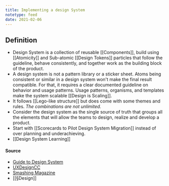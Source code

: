 ```yaml
---
title: Implementing a design System
notetype: feed
date: 2021-02-06
---
```


## Definition 
- Design System is a collection of reusable [[Components]], build using [[Atomicity]] and Sub-atomic [[Design Tokens]] particles that follow the guideline, behave consistently, and together work as the building block of the product.
- A design system is not a pattern library or a sticker sheet. Atoms being consistent or similar in a design system won't make the final result compatible. For that, it requires a clear documented guideline on behavior and usage patterns. Usage patterns, organisms, and templates make the system scalable [[Design is Scaling]]. 
- It follows [[Lego-like structure]] but does come with some themes and rules. *The combinations are not unlimited.*
- Consider the design system as the single source of truth that groups all the elements that will allow the teams to design, realize and develop a product.
- Start with [[Scorecards to Pilot Design System Migration]] instead of over planning and underachieving.
- [[Design System Learning]]

#### Source

- [Guide to Design System](https://www.invisionapp.com/inside-design/guide-to-design-systems/)
- [UXDesignCC](https://uxdesign.cc/everything-you-need-to-know-about-design-systems-54b109851969)
- [Smashing Magazine](https://www.smashingmagazine.com/design-systems-book/)
- [[§Design]]